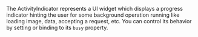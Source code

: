 The ActivityIndicator represents a UI widget which displays a progress indicator hinting the user for some background operation running like loading image, data, accepting a request, etc. You can control its behavior by setting or binding to its `busy` property.